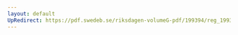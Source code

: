 ```yaml
---
layout: default
UpRedirect: https://pdf.swedeb.se/riksdagen-volumeG-pdf/199394/reg_199394_FöU/reg_199394_FöU_0004.pdf
---
```

